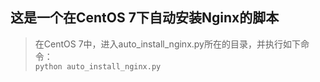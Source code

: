 ## 这是一个在CentOS 7下自动安装Nginx的脚本
>在CentOS 7中，进入auto_install_nginx.py所在的目录，并执行如下命令：<br>
>```python auto_install_nginx.py```

